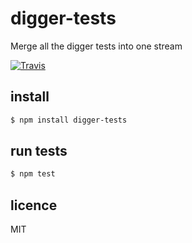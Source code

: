 digger-tests
============

Merge all the digger tests into one stream

[![Travis](http://img.shields.io/travis/diggerio/digger-tests.svg?style=flat)](https://travis-ci.org/diggerio/digger-tests)

## install

```bash
$ npm install digger-tests
```

## run tests

```bash
$ npm test
```

## licence

MIT